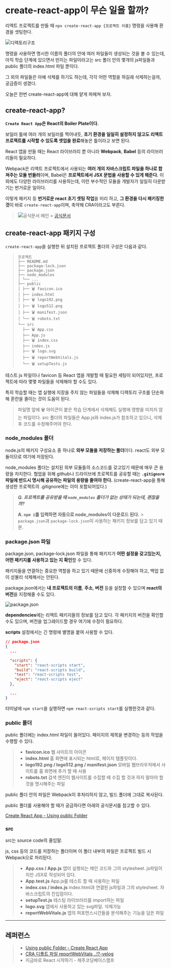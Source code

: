 # create-react-app이 무슨 일을 할까?

리액트 프로젝트를 만들 때 `npx create-react-app {프로젝트 이름}` 명령을 사용해 환경을 셋팅한다.

![디렉토리구조](../images/CRA_디렉토리_구조.png)

명령을 사용하면 명시한 이름의 폴더의 안에 여러 파일들이 생성되는 것을 볼 수 있는데, 아직 학습 단계에 있으면서 만지는 파일이라고는 src 폴더 안의 몇개의 js파일들과 public 폴더의 index.html 파일 뿐이다.

그 외의 파일들은 아예 삭제를 하기도 하는데, 각각 어떤 역할을 하길래 삭제하는걸까, 궁금증이 생겼다.

오늘은 한번 create-react-app에 대해 얕게 파헤쳐 보자.

## create-react-app?

**`Create React App`은 React의 Boiler Plate이다.**

보일러 틀에 여러 개의 보일러를 찍어내듯, **초기 환경을 일일히 설정하지 않고도 리액트 프로젝트를 시작할 수 있도록 셋업을 완료**해놓은 틀이라고 보면 된다.

React 앱을 만들 때는 React 라이브러리 뿐 아니라 **Webpack**, **Babel** 등의 라이브러리들이 필요하다.

Webpack은 리액트 프로젝트에서 사용되는 **여러 개의 자바스크립트 파일을 하나로 합쳐주는 모듈 번들러**이며, Babel은 **프로젝트에서 JSX 문법을 사용할 수 있게 해준다.** 이외에도 다양한 라이브러리를 사용하는데, 이런 부수적인 모듈을 개발자가 일일히 다운받기는 번거로운 일이다.

이렇게 패키지 등 **번거로운 react 초기 셋팅 작업**을 미리 하고, **그 환경을 다시 패키징한 것**이 바로 `create-react-app`이며, 축약해 CRA이라고도 부른다.

> ![공식문서 메인](../images/CRA_%EB%A9%94%EC%9D%B8.png) > [공식문서](https://create-react-app.dev/)

## create-react-app 패키지 구성

`create-react-app`을 실행한 뒤 설치된 프로젝트 폴더의 구성은 다음과 같다.

> ```
> 프로젝트
> ├── README.md
> ├── package-lock.json
> ├── package.json
> ├── node_modules
> │ └── ...
> ├── public
> │ ├── 🗑 favicon.ico
> │ ├── index.html
> │ ├── 🗑 logo192.png
> │ ├── 🗑 logo512.png
> │ ├── 🗑 manifest.json
> │ └── 🗑 robots.txt
> └── src
>   ├── 🗑 App.css
>   ├── App.js
>   ├── 🗑 index.css
>   ├── index.js
>   ├── 🗑 logo.svg
>   ├── 🗑 reportWebVitals.js
>   └── 🗑 setupTests.js
> ```

테스트 js 파일이나 favicon 등 React 앱을 개발할 때 필요한 세팅이 되어있지만, 프로젝트에 따라 몇몇 파일들을 삭제해야 할 수도 있다.

특히 학습할 때는 앱 실행에 지장을 주지 않는 파일들을 삭제해 디렉토리 구조를 단순화해 혼란을 줄이는 것이 도움이 된다.

> 파일명 앞에 🗑 아이콘이 붙은 학습 단계에서 삭제해도 실행에 영향을 미치지 않는 파일이다.
> src 폴더의 파일들은 App.js와 index.js가 참조하고 있으니, 삭제 후 코드를 수정해주어야 한다.

### node_modules 폴더

node.js의 패키지 구성요소 중 하나로 **외부 모듈을 저장하는 폴더**이다. react도 외부 모듈이므로 여기에 저장된다.

node_modules 폴더는 설치된 외부 모듈들의 소스코드를 갖고있기 때문에 매우 큰 용량을 차지한다. 협업을 위해 github나 드라이브에 프로젝트를 공유할 때는 **`.gitignore` 파일에 반드시 명시해 공유하는 파일의 용량을 줄여야 한다.** (create-react-app을 통해 생성한 프로젝트의 .gitignore에는 이미 포함되어있다.)
<br>

> **_Q. 프로젝트를 공유받을 때 `node_modules` 폴더가 없는 상태가 되는데, 괜찮을까?_**
>
> **A. `npm i`를 입력하면 자동으로 node_modules이 다운로드 된다.** > `package.json`과 `package-lock.json`이 사용하는 패키지 정보를 담고 있기 때문.

### package.json 파일

package.json, package-lock.json 파일을 통해 패키지가 **어떤 설정을 갖고있는지, 어떤 패키지를 사용하고 있는 지 확인**할 수 있다.

패키지들을 연결하는 중요한 역할을 하고 있기 때문에 신중하게 수정해야 하고, 백업 없이 섣불리 삭제해서는 안된다.

package.json에서는 **내 프로젝트의 이름**, **주소**, **버전** 등을 설정할 수 있으며 **react의 버전**을 지정해줄 수도 있다.

![package.json](../images/CRA_package_json.png)

**dependencies**에는 리액트 패키지들의 정보를 담고 있다. 각 패키지의 버전을 확인할 수도 있으며, 버전을 업그레이드할 경우 여기에 수정이 필요하다.

**scripts** 설정에서는 긴 명령에 별명을 붙여 사용할 수 있다.

```json
// package.json
{
  ...

  "scripts": {
    "start": "react-scripts start",
    "build": "react-scripts build",
    "test": "react-scripts test",
    "eject": "react-scripts eject"
  },

  ...
}
```

터미널에 `npm start`을 실행하면 `npm react-scripts start`를 실행한것과 같다.

### public 폴더

public 폴더에는 index.html 파일이 들어있다. 페이지의 제목을 변경하는 등의 작업을 수행할 수 있다.

> - **favicon.ico**
>   웹 사이트의 아이콘
> - **index.html**
>   홈 화면에 표시되는 html로, 페이지 템플릿이다.
> - **logo192.png / logo512.png / manifest.json**
>   모바일 웹브라우저에서 사이트를 홈 화면에 추가 할 때 사용
> - **robots.txt**
>   검색 엔진이 웹사이트를 수집할 때 수집 할 것과 하지 말아야 할 것을 명시해주는 파일

public 폴더 안의 파일은 Webpack이 후처리하지 않고, 빌드 폴더에 그대로 복사된다.

public 폴더를 사용해야 할 때가 궁금하다면 아래의 공식문서를 참고할 수 있다.

[Create React App - Using public Folder](https://create-react-app.dev/docs/using-the-public-folder/)

### src

src는 source code의 줄임말.

js, css 등의 코드를 저장하는 폴더이며 이 폴더 내부의 파일은 프로젝트 빌드 시 Webpack으로 처리된다.

> - **App.css / App.js**
>   앱이 실행되는 메인 코드와 그의 stylesheet. js파일이지만 JSX로 작성되어 있다.
> - **App.test.js**
>   App.js를 테스트 할 때 사용하는 파일
> - **index.css / index.js**
>   index.html과 연결된 js파일과 그의 stylesheet. 자바스크립트의 진입점이다.
> - **setupTest.js**
>   테스팅 라이브러리를 import하는 파일
> - **logo.svg**
>   앱에서 사용하고 있는 svg파일. 삭제가능
> - **reportWebVitals.js**
>   앱의 퍼포먼스시간들을 분석해주는 기능을 담은 파일

---

## 레퍼런스

> - [Using public Folder - Create React App](https://create-react-app.dev/docs/using-the-public-folder/)
> - [CRA 디폴트 파일 reportWebVitals ..!?-velog](https://velog.io/@sunhwa508/reportWebVitals%EC%9D%84-%EC%82%AC%EC%9A%A9%ED%95%B4%EB%B3%B4%EC%8B%A0%EB%B6%84)
> - 지금바로 React 시작하기 - 제주코딩베이스캠프
